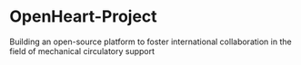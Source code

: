 # OpenHeart-Project
Building an open-source platform to foster international collaboration in the field of mechanical circulatory support
